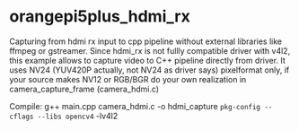 # orangepi5plus_hdmi_rx
Capturing from hdmi rx input to cpp pipeline without external libraries like ffmpeg or gstreamer.
Since hdmi_rx is not fullly compatible driver with v4l2, this example allows to capture video to C++ pipeline directly from driver. It uses NV24 (YUV420P actually, not NV24 as driver says) pixelformat only, if your source makes NV12 or RGB/BGR do your own realization in camera_capture_frame (camera_hdmi.c)

Compile: g++ main.cpp camera_hdmi.c -o hdmi_capture `pkg-config --cflags --libs opencv4` -lv4l2
